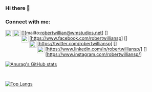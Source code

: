 ### Hi there 👋

### Connect with me:

[<img align="left" alt="E-mail" width="22px" src="https://cdn.jsdelivr.net/npm/simple-icons@v3/icons/gmail.svg" />][mailto:robertwillian@wmstudios.net]
[<img align="left" alt="Facebook" width="22px" src="https://cdn.jsdelivr.net/npm/simple-icons@v3/icons/facebook.svg" />][https://www.facebook.com/robertwilliansp]
[<img align="left" alt="Twitter" width="22px" src="https://cdn.jsdelivr.net/npm/simple-icons@v3/icons/twitter.svg" />][https://twitter.com/robertwilliansp]
[<img align="left" alt="LinkedIn" width="22px" src="https://cdn.jsdelivr.net/npm/simple-icons@v3/icons/linkedin.svg" />][https://www.linkedin.com/in/robertwilliansp/]
[<img align="left" alt="Instagram" width="22px" src="https://cdn.jsdelivr.net/npm/simple-icons@v3/icons/instagram.svg" />][https://www.instagram.com/robertwilliansp/]

[![Anurag's GitHub stats](https://github-readme-stats.vercel.app/api?username=robertwillian&theme=dracula&count_private=true)](https://github.com/anuraghazra/github-readme-stats)

<br /> 

[![Top Langs](https://github-readme-stats.vercel.app/api/top-langs/?username=robertwillian&theme=dracula&layout=compact&count_private=true)](https://github.com/anuraghazra/github-readme-stats)

<!--
**robertwillian/robertwillian** is a ✨ _special_ ✨ repository because its `README.md` (this file) appears on your GitHub profile.

Here are some ideas to get you started:

- 🔭 I’m currently working on ...
- 🌱 I’m currently learning ...
- 👯 I’m looking to collaborate on ...
- 🤔 I’m looking for help with ...
- 💬 Ask me about ...
- 📫 How to reach me: ...
- 😄 Pronouns: ...
- ⚡ Fun fact: ...
-->
